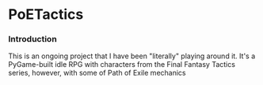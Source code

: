 # PoETactics

### Introduction
This is an ongoing project that I have been "literally" playing around it. It's a PyGame-built idle RPG with characters from the Final Fantasy Tactics series, however, with some of Path of Exile mechanics
